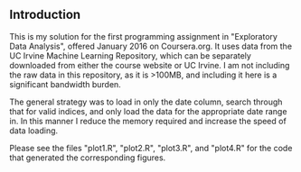 ## Introduction

This is my solution for the first programming assignment in "Exploratory Data Analysis", offered January 2016 on Coursera.org. It uses data from the UC Irvine Machine Learning Repository, which can be separately downloaded from either the course website or UC Irvine. I am not including the raw data in this repository, as it is >100MB, and including it here is a significant bandwidth burden.

The general strategy was to load in only the date column, search through that for valid indices, and only load the data for the appropriate date range in. In this manner I reduce the memory required and increase the speed of data loading.

Please see the files "plot1.R", "plot2.R", "plot3.R", and "plot4.R" for the code that generated the corresponding figures.


